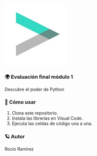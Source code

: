 ![](https://github.com/Roxy-5/Evaluacion1-Adalab/blob/main/image.jpg?raw=true)

### 🌍 Evaluación final módulo 1

Descubre el poder de Python

### 🚀 Cómo usar

1. Clona este repositorio.
2. Instala las librerías en Visual Code.
3. Ejecuta las celdas de código una a una.

### 🪐 Autor

Rocío Ramírez


